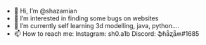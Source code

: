 - 👋 Hi, I’m @shazamian
- 👀 I’m interested in finding some bugs on websites  
- 🌱 I’m currently self learning 3d modelling, java, python....
- 📫 How to reach me: Instagram: sh0.a1b
                      Discord: ֆɦǟʐǟʍ#1685

